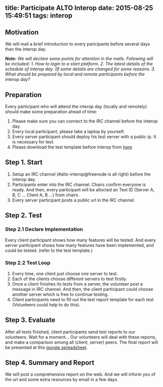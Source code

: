 title: Participate ALTO Interop
date: 2015-08-25 15:49:51
tags: interop
---

## Motivation

We will mail a brief introduction to every paricipants before several days than the interop day.

_**Note:** We will declare some points for attention in the mails. Following will be included:_
_1. How to login to a start platform._
_2. The latest details of the schedule of interop day. (If some details are changed for some reasons._
_3. What should be prepared by local and remote participants before the interop day?_

## Preparation

Every participant who will attend the interop day (locally and remotely) should make some preparation ahead of time:

1. Please make sure you can connect to the IRC channel before the interop day.
2. Every local participant, please take a laptop by yourself.
3. Every server participant should deploy his test server with a public ip. It is necessary for test.
4. Please download the test template before interop from [here](https://docs.google.com/document/d/1irUuS40aydX5hxQIexz1PTIcnYOJRBj_OYB2lXa3vd8/edit?usp=sharing).

<!-- more -->

## Step 1. Start

1. Setup an IRC channel (#alto-interop@freenode is all right) before the interop day.
2. Participants enter into the IRC channel. Chairs confirm everyone is ready. And then, every participant will be allocted an Test ID (Server A, B, C ... Client A, B ...) from chairs.
3. Every server participant posts a public url in the IRC channel.

## Step 2. Test

### Step 2.1 Declare Implementation

Every client participant shows how many features will be tested. And every server participant shows how many features have been implemented, and could be tested. (refer to the test template.)

### Step 2.2 Test Loop

1. Every time, one client just choose one server to test.
2. Each of the clients choose different servers to test firstly.
3. Once a client finishes its tests from a server, the volunteer post a message in IRC channel. And then, the client participant could choose another server which is free to continue testing.
4. Client participants need to fill out the test report template for each test (Volunteers could help to do this).

## Step 3. Evaluate

After all tests finished, client participants send test reports to our volunteers.
Wait for a moment...
Our volunteers will deal with these reports, and make a comparison among all (client, server) peers. The final report will be presented at this [google spreadsheet](https://docs.google.com/spreadsheets/d/1hoEpNaTFv0ldnXbcwmJd0aKuRWp8VghbRE5fRzIFZP0/edit#gid=881593343).

## Step 4. Summary and Report

We will post a comprehensive report on the web. And we will inform you of the url and some extra resources by email in a few days.

